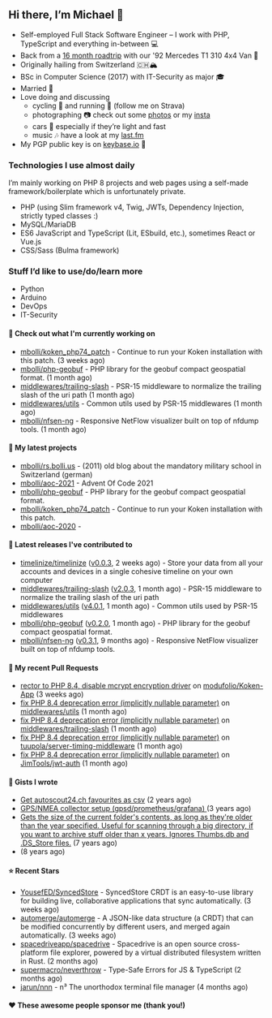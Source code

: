 ## Hi there, I’m Michael 👋

- Self-employed Full Stack Software Engineer – I work with PHP, TypeScript and everything in-between 💻
- Back from a [16 month roadtrip](https://unterwegs.2und1.ch) with our '92 Mercedes T1 310 4x4 Van 🚒
- Originally hailing from Switzerland 🇨🇭🏔
- BSc in Computer Science (2017) with IT-Security as major 🎓
- Married 💍
- Love doing and discussing
  - cycling 🚴 and running 🏃 (follow me on Strava)
  - photographing 📷 check out some [photos](https://bolli.us) or my [insta](https://instagram.com/michaelbolli)
  - cars 🚗 especially if they’re light and fast
  - music 🎶 have a look at my [last.fm](https://last.fm/user/bolley)
- My PGP public key is on [keybase.io](https://keybase.io/mbolli) 🔑

### Technologies I use almost daily
I’m mainly working on PHP 8 projects and web pages using a self-made framework/boilerplate which is unfortunately private.
- PHP (using Slim framework v4, Twig, JWTs, Dependency Injection, strictly typed classes :)
- MySQL/MariaDB
- ES6 JavaScript and TypeScript (Lit, ESbuild, etc.), sometimes React or Vue.js
- CSS/Sass (Bulma framework)

### Stuff I’d like to use/do/learn more
- Python
- Arduino
- DevOps
- IT-Security

#### 👷 Check out what I'm currently working on

- [mbolli/koken_php74_patch](https://github.com/mbolli/koken_php74_patch) - Continue to run your Koken installation with this patch. (3 weeks ago)
- [mbolli/php-geobuf](https://github.com/mbolli/php-geobuf) - PHP library for the geobuf compact geospatial format. (1 month ago)
- [middlewares/trailing-slash](https://github.com/middlewares/trailing-slash) - PSR-15 middleware to normalize the trailing slash of the uri path (1 month ago)
- [middlewares/utils](https://github.com/middlewares/utils) - Common utils used by PSR-15 middlewares (1 month ago)
- [mbolli/nfsen-ng](https://github.com/mbolli/nfsen-ng) - Responsive NetFlow visualizer built on top of nfdump tools. (1 month ago)

#### 🌱 My latest projects

- [mbolli/rs.bolli.us](https://github.com/mbolli/rs.bolli.us) - (2011) old blog about the mandatory military school in Switzerland (german)
- [mbolli/aoc-2021](https://github.com/mbolli/aoc-2021) - Advent Of Code 2021
- [mbolli/php-geobuf](https://github.com/mbolli/php-geobuf) - PHP library for the geobuf compact geospatial format.
- [mbolli/koken_php74_patch](https://github.com/mbolli/koken_php74_patch) - Continue to run your Koken installation with this patch.
- [mbolli/aoc-2020](https://github.com/mbolli/aoc-2020) - 

#### 🔭 Latest releases I've contributed to

- [timelinize/timelinize](https://github.com/timelinize/timelinize) ([v0.0.3](https://github.com/timelinize/timelinize/releases/tag/v0.0.3), 2 weeks ago) - Store your data from all your accounts and devices in a single cohesive timeline on your own computer
- [middlewares/trailing-slash](https://github.com/middlewares/trailing-slash) ([v2.0.3](https://github.com/middlewares/trailing-slash/releases/tag/v2.0.3), 1 month ago) - PSR-15 middleware to normalize the trailing slash of the uri path
- [middlewares/utils](https://github.com/middlewares/utils) ([v4.0.1](https://github.com/middlewares/utils/releases/tag/v4.0.1), 1 month ago) - Common utils used by PSR-15 middlewares
- [mbolli/php-geobuf](https://github.com/mbolli/php-geobuf) ([v0.2.0](https://github.com/mbolli/php-geobuf/releases/tag/v0.2.0), 1 month ago) - PHP library for the geobuf compact geospatial format.
- [mbolli/nfsen-ng](https://github.com/mbolli/nfsen-ng) ([v0.3.1](https://github.com/mbolli/nfsen-ng/releases/tag/v0.3.1), 9 months ago) - Responsive NetFlow visualizer built on top of nfdump tools.

#### 🔨 My recent Pull Requests

- [rector to PHP 8.4, disable mcrypt encryption driver](https://github.com/modufolio/Koken-App/pull/28) on [modufolio/Koken-App](https://github.com/modufolio/Koken-App) (3 weeks ago)
- [fix PHP 8.4 deprecation error (implicitly nullable parameter)](https://github.com/middlewares/utils/pull/29) on [middlewares/utils](https://github.com/middlewares/utils) (1 month ago)
- [fix PHP 8.4 deprecation error (implicitly nullable parameter)](https://github.com/middlewares/trailing-slash/pull/6) on [middlewares/trailing-slash](https://github.com/middlewares/trailing-slash) (1 month ago)
- [fix PHP 8.4 deprecation error (implicitly nullable parameter)](https://github.com/tuupola/server-timing-middleware/pull/29) on [tuupola/server-timing-middleware](https://github.com/tuupola/server-timing-middleware) (1 month ago)
- [fix PHP 8.4 deprecation error (implicitly nullable parameter)](https://github.com/JimTools/jwt-auth/pull/10) on [JimTools/jwt-auth](https://github.com/JimTools/jwt-auth) (1 month ago)

#### 📓 Gists I wrote

- [Get autoscout24.ch favourites as csv](https://gist.github.com/cadfa79fd026e205b8b05716068ff19c) (2 years ago)
- [GPS/NMEA collector setup (gpsd/prometheus/grafana) ](https://gist.github.com/fba44156cf668940e325f98cb62483f7) (3 years ago)
- [Gets the size of the current folder&#39;s contents, as long as they&#39;re older than the year specified. Useful for scanning through a big directory, if you want to archive stuff older than x years. Ignores Thumbs.db and .DS_Store files.](https://gist.github.com/8ba3def57706c654187379796af735a6) (7 years ago)
- [](https://gist.github.com/92d2f67475453c77eed2b3a35ec42904) (8 years ago)

#### ⭐ Recent Stars

- [YousefED/SyncedStore](https://github.com/YousefED/SyncedStore) - SyncedStore CRDT is an easy-to-use library for building live, collaborative applications that sync automatically. (3 weeks ago)
- [automerge/automerge](https://github.com/automerge/automerge) - A JSON-like data structure (a CRDT) that can be modified concurrently by different users, and merged again automatically.  (3 weeks ago)
- [spacedriveapp/spacedrive](https://github.com/spacedriveapp/spacedrive) - Spacedrive is an open source cross-platform file explorer, powered by a virtual distributed filesystem written in Rust. (2 months ago)
- [supermacro/neverthrow](https://github.com/supermacro/neverthrow) - Type-Safe Errors for JS &amp; TypeScript (2 months ago)
- [jarun/nnn](https://github.com/jarun/nnn) - n³ The unorthodox terminal file manager (4 months ago)

#### ❤️ These awesome people sponsor me (thank you!)

